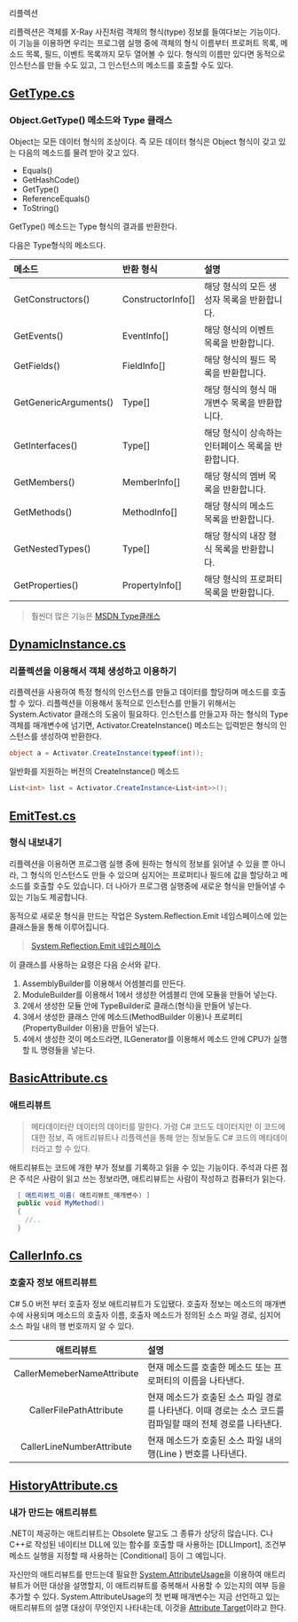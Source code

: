 리플렉션

리플렉션은 객체를 X-Ray 사진처럼 객체의 형식(type) 정보를 들여다보는 기능이다. 이 기능을 이용하면 우리는 프로그램 실행 중에 객체의 형식 이름부터 프로퍼트 목록, 메소드 목록, 필드, 이벤트 목록까지 모두 열어볼 수 있다. 형식의 이름만 있다면 동적으로 인스턴스를 만들 수도 있고, 그 인스턴스의 메소드를 호출할 수도 있다.

## [GetType.cs](https://github.com/twozeronine/Csharp_Study/blob/main/Reflection_Attribute/GetType.cs)

### Object.GetType() 메소드와 Type 클래스

Object는 모든 데이터 형식의 조상이다. 즉 모든 데이터 형식은 Object 형식이 갖고 있는 다음의 메소드를 물려 받아 갖고 있다.

- Equals()
- GetHashCode()
- GetType()
- ReferenceEquals()
- ToString()

GetType() 메소드는 Type 형식의 결과를 반환한다.

다음은 Type형식의 메소드다.

| 메소드                | 반환 형식         | 설명                                               |
| :-------------------- | :---------------- | :------------------------------------------------- |
| GetConstructors()     | ConstructorInfo[] | 해당 형식의 모든 생성자 목록을 반환합니다.         |
| GetEvents()           | EventInfo[]       | 해당 형식의 이벤트 목록을 반환합니다.              |
| GetFields()           | FieldInfo[]       | 해당 형식의 필드 목록을 반환합니다.                |
| GetGenericArguments() | Type[]            | 해당 형식의 형식 매개변수 목록을 반환합니다.       |
| GetInterfaces()       | Type[]            | 해당 형식이 상속하는 인터페이스 목록을 반환합니다. |
| GetMembers()          | MemberInfo[]      | 해당 형식의 멤버 목록을 반환합니다.                |
| GetMethods()          | MethodInfo[]      | 해당 형식의 메소드 목록을 반환합니다.              |
| GetNestedTypes()      | Type[]            | 해당 형식의 내장 형식 목록을 반환합니다.           |
| GetProperties()       | PropertyInfo[]    | 해당 형식의 프로퍼티 목록을 반환합니다.            |

> 훨씬더 많은 기능은 [MSDN Type클래스](https://docs.microsoft.com/ko-kr/dotnet/api/system.type?view=net-5.0)

## [DynamicInstance.cs](https://github.com/twozeronine/Csharp_Study/blob/main/Reflection_Attribute/DynamicInstance.cs)

### 리플렉션을 이용해서 객체 생성하고 이용하기

리플렉션을 사용하여 특정 형식의 인스턴스를 만들고 데이터를 할당하며 메소드를 호출 할 수 있다. 리플렉션을 이용해서 동적으로 인스턴스를 만들기 위해서는 System.Activator 클래스의 도움이 필요하다. 인스턴스를 만들고자 하는 형식의 Type 객체를 매개변수에 넘기면, Activator.CreateInstance() 메소드는 입력받은 형식의 인스턴스를 생성하여 반환한다.

```C#
object a = Activator.CreateInstance(typeof(int));
```

일반화를 지원하는 버전의 CreateInstance() 메소드

```C#
List<int> list = Activator.CreateInstance<List<int>>();
```

## [EmitTest.cs](https://github.com/twozeronine/Csharp_Study/blob/main/Reflection_Attribute/EmitTest.cs)

### 형식 내보내기

리플렉션을 이용하면 프로그램 실행 중에 원하는 형식의 정보를 읽어낼 수 있을 뿐 아니라, 그 형식의 인스턴스도 만들 수 있으며 심지어는 프로퍼티나 필드에 값을 할당하고 메소드를 호출할 수도 있습니다. 더 나아가 프로그램 실행중에 새로운 형식을 만들어낼 수 있는 기능도 제공합니다.

동적으로 새로운 형식을 만드는 작업은 System.Reflection.Emit 네임스페이스에 있는 클래스들을 통해 이루어집니다.

> [System.Reflection.Emit 네임스페이스](https://docs.microsoft.com/ko-kr/dotnet/api/system.reflection.emit?view=net-5.0)

이 클래스를 사용하는 요령은 다음 순서와 같다.

1. AssemblyBuilder를 이용해서 어셈블리를 만든다.
2. ModuleBuilder를 이용해서 1에서 생성한 어셈블리 안에 모듈을 만들어 넣는다.
3. 2에서 생성한 모듈 안에 TypeBuilder로 클래스(형식)을 만들어 넣는다.
4. 3에서 생성한 클래스 안에 메소드(MethodBuilder 이용)나 프로퍼티(PropertyBuilder 이용)을 만들어 넣는다.
5. 4에서 생성한 것이 메소드라면, ILGenerator를 이용해서 메소드 안에 CPU가 실행할 IL 명령들을 넣는다.

## [BasicAttribute.cs](https://github.com/twozeronine/Csharp_Study/blob/main/Reflection_Attribute/BasicAttribute.cs)

### 애트리뷰트

> 메타데이터란 데이터의 데이터를 말한다. 가령 C# 코드도 데이터지만 이 코드에 대한 정보, 즉 애트리뷰트나 리플렉션을 통해 얻는 정보들도 C# 코드의 메타데이터라고 할 수 있다.

애트리뷰트는 코드에 개한 부가 정보를 기록하고 읽을 수 있는 기능이다. 주석과 다른 점은 주석은 사람이 읽고 쓰는 정보라면, 애트리뷰트는 사람이 작성하고 컴퓨터가 읽는다.

```C#
  [ 애트리뷰트_이름( 애트리뷰트_매개변수) ]
  public void MyMethod()
  {
    //..
  }
```

## [CallerInfo.cs](https://github.com/twozeronine/Csharp_Study/blob/main/Reflection_Attribute/CallerInfo.cs)

### 호출자 정보 애트리뷰트

C# 5.0 버전 부터 호출자 정보 애트리뷰트가 도입됐다. 호출자 정보는 메소드의 매개변수에 사용되며 메소드의 호출자 이름, 호출자 메소드가 정의된 소스 파일 경로, 심지어 소스 파일 내의 행 번호까지 알 수 있다.

|         애트리뷰트         | 설명                                                                                                        |
| :------------------------: | :---------------------------------------------------------------------------------------------------------- |
| CallerMemeberNameAttribute | 현재 메소드를 호출한 메소드 또는 프로퍼티의 이름을 나타낸다.                                                |
|  CallerFilePathAttribute   | 현재 메소드가 호출된 소스 파일 경로를 나타낸다. 이때 경로는 소스 코드를 컴파일할 때의 전체 경로를 나타낸다. |
| CallerLineNumberAttribute  | 현재 메소드가 호출된 소스 파일 내의 행(Line ) 번호를 나타낸다.                                              |

## [HistoryAttribute.cs](https://github.com/twozeronine/Csharp_Study/blob/main/Reflection_Attribute/HistoryAttribute.cs)

### 내가 만드는 애트리뷰트

.NET이 제공하는 애트리뷰트는 Obsolete 말고도 그 종류가 상당히 많습니다. C나 C++로 작성된 네이티브 DLL에 있는 함수를 호출할 때 사용하는 \[DLLImport], 조건부 메소드 실행을 지정할 때 사용하는 \[Conditional] 등이 그 예입니다.

자신만의 애트리뷰트를 만드는데 필요한 [System.AttributeUsage](https://docs.microsoft.com/ko-kr/dotnet/api/system.attributeusageattribute?view=net-5.0)을 이용하여 애트리뷰트가 어떤 대상을 설명할지, 이 애트리뷰트를 중복해서 사용할 수 있는지의 여부 등을 추가할 수 있다. System.AttributeUsage의 첫 번째 매개변수는 지금 선언하고 있는 애트리뷰트의 설명 대상이 무엇인지 나타내는데, 이것을 [Attribute Target](https://docs.microsoft.com/ko-kr/dotnet/api/system.attributetargets?view=net-5.0)이라고 한다.
